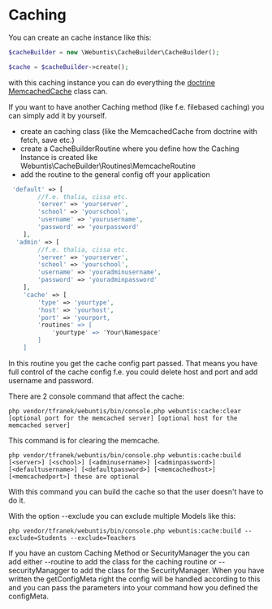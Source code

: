 # Caching 

You can create an cache instance like this:

```php
$cacheBuilder = new \Webuntis\CacheBuilder\CacheBuilder();

$cache = $cacheBuilder->create();
```

with this caching instance you can do everything the [doctrine MemcachedCache](http://docs.doctrine-project.org/projects/doctrine-orm/en/latest/reference/caching.html) class can.

If you want to have another Caching method (like f.e. filebased caching) you can simply add it by yourself.

* create an caching class (like the MemcachedCache from doctrine with fetch, save etc.)
* create a CacheBuilderRoutine where you define how the Caching Instance is created like Webuntis\CacheBuilder\Routines\MemcacheRoutine
* add the routine to the general config off your application

```php
 'default' => [
        //f.e. thalia, cissa etc.
        'server' => 'yourserver',
        'school' => 'yourschool',
        'username' => 'yourusername',
        'password' => 'yourpassword'
    ],
  'admin' => [
        //f.e. thalia, cissa etc.
        'server' => 'yourserver',
        'school' => 'yourschool',
        'username' => 'youradminusername',
        'password' => 'youradminpassword'
    ],
    'cache' => [
        'type' => 'yourtype',
        'host' => 'yourhost',
        'port' => 'yourport,
        'routines' => [
            'yourtype' => 'Your\Namespace'
        ]
    ]
```

In this routine you get the cache config part passed. That means you have full control of the cache config f.e. you could delete host and port and add username and password.

There are 2 console command that affect the cache:

```shell
php vendor/tfranek/webuntis/bin/console.php webuntis:cache:clear [optional port for the memcached server] [optional host for the memcached server]
```

This command is for clearing the memcache.

```shell
php vendor/tfranek/webuntis/bin/console.php webuntis:cache:build [<server>] [<school>] [<adminusername>] [<adminpassword>] [<defaultusername>] [<defaultpassword>] [<memcachedhost>] [<memcachedport>] these are optional
```

With this command you can build the cache so that the user doesn't have to do it.

With the option --exclude you can exclude multiple Models like this:

```shell
php vendor/tfranek/webuntis/bin/console.php webuntis:cache:build --exclude=Students --exclude=Teachers
```

If you have an custom Caching Method or SecurityManager the you can add either --routine to add the class for the caching routine or --securityManagger to add the class for the SecurityManager. When you have written the getConfigMeta right the config will be handled according to this and you can pass the parameters into your command how you defined the configMeta.
